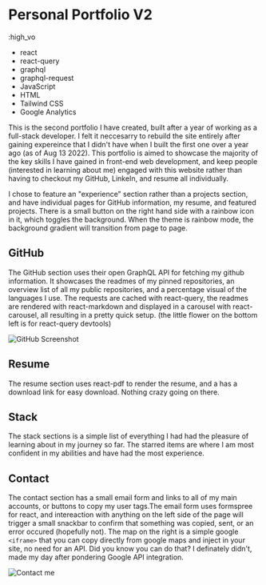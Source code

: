 # Personal Portfolio V2
:high_vo

- react
- react-query
- graphql
- graphql-request
- JavaScript
- HTML
- Tailwind CSS
- Google Analytics

This is the second portfolio I have created, built after a year of working as a full-stack developer. I felt it neccesarry to rebuild the site entirely after gaining expereince that I didn't have when I built the first one over a year ago (as of Aug 13 2022). This portfolio is aimed to showcase the majority of the key skills I have gained in front-end web development, and keep people (interested in learning about me) engaged with this website rather than having to checkout my GitHub, LinkeIn, and resume all individually.

I chose to feature an "experience" section rather than a projects section, and have individual pages for GitHub information, my resume, and featured projects. There is a small button on the right hand side with a rainbow icon in it, which toggles the background. When the theme is rainbow mode, the background gradient will transition from page to page.

## GitHub

The GitHub section uses their open GraphQL API for fetching my github information. It showcases the readmes of my pinned repositories, an overview list of all my public repositories, and a percentage visual of the languages I use. The requests are cached with react-query, the readmes are rendered with react-markdown and displayed in a carousel with react-carousel, all resulting in a pretty quick setup. (the little flower on the bottom left is for react-query devtools)

![GitHub Screenshot](./src/./images/GitHub_screenshot.png)

## Resume

The resume section uses react-pdf to render the resume, and a has a download link for easy download. Nothing crazy going on there.

## Stack

The stack sections is a simple list of everything I had had the pleasure of learning about in my journey so far. The starred items are where I am most confident in my abilities and have had the most experience.
## Contact

The contact section has a small email form and links to all of my main accounts, or buttons to copy my user tags.The email form uses formspree for react, and intereaction with anything on the left side of the page will trigger a small snackbar to confirm that something was copied, sent, or an error occured (hopefully not). The map on the right is a simple google `<iframe>` that you can copy directly from google maps and inject in your site, no need for an API. Did you know you can do that? I definately didn't, made my day after pondering Google API integration. 

![Contact me](./src/images/contact_me.png)

